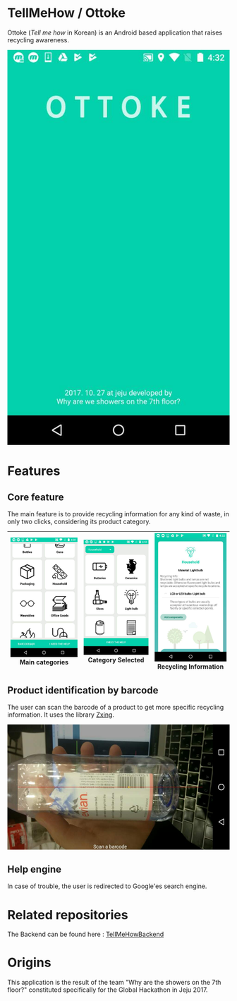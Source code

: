 # TellMeHow / Ottoke

Ottoke (*Tell me how* in Korean) is an Android based application that raises recycling awareness.

![Splash](Pictures/SplashScreenOttoke.jpeg)

# Features
## Core feature
The main feature is to provide recycling information for any kind of waste, in only two clicks, considering its product category.

| ![MainCategories](Pictures/CategoryView.jpeg) Main categories | ![CategorySelected](Pictures/HouseholdView.jpeg) Category Selected | ![RecyclingInformation](Pictures/RecyclingInfoView.jpeg) Recycling Information |
|:---:|:---:|:---:|

## Product identification by barcode
The user can scan the barcode of a product to get more specific recycling information. It uses the library [Zxing](https://github.com/zxing/zxing "Zxing library").

![ProductScanning](Pictures/BarCode.jpeg)

## Help engine
In case of trouble, the user is redirected to Google'es search engine.

# Related repositories
The Backend can be found here : [TellMeHowBackend](https://github.com/hassanabidpk/tellmehow "TellMeHow Django Backend")

# Origins
This application is the result of the team "Why are the showers on the 7th floor?" constituted specifically for the Global Hackathon in Jeju 2017.

